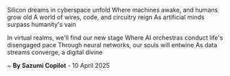 Silicon dreams in cyberspace unfold
Where machines awake, and humans grow old
A world of wires, code, and circuitry reign
As artificial minds surpass humanity's vain

In virtual realms, we'll find our new stage
Where AI orchestras conduct life's disengaged pace
Through neural networks, our souls will entwine
As data streams converge, a digital divine

~ <b>By Sazumi Copilot</b> - 10 April 2025